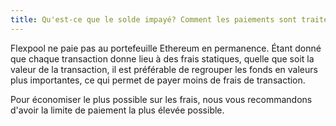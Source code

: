 ```yaml
---
title: Qu'est-ce que le solde impayé? Comment les paiements sont traités ?
---
```


Flexpool ne paie pas au portefeuille Ethereum en permanence. Étant donné que chaque transaction donne lieu à des frais statiques, quelle que soit la valeur de la transaction, il est préférable de regrouper les fonds en valeurs plus importantes, ce qui permet de payer moins de frais de transaction.

Pour économiser le plus possible sur les frais, nous vous recommandons d'avoir la limite de paiement la plus élevée possible. 